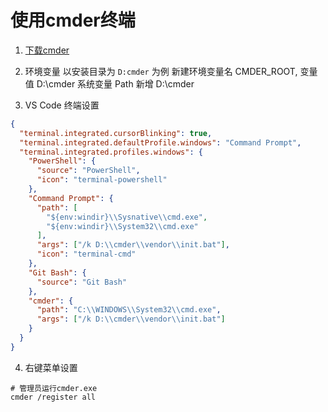 # 使用cmder终端

1. [下载cmder](https://cmder.app)

2. 环境变量
   以安装目录为 `D:cmder` 为例
   新建环境变量名 CMDER_ROOT, 变量值 D:\cmder
   系统变量 Path 新增 D:\cmder

3. VS Code 终端设置

```json
{
  "terminal.integrated.cursorBlinking": true,
  "terminal.integrated.defaultProfile.windows": "Command Prompt",
  "terminal.integrated.profiles.windows": {
    "PowerShell": {
      "source": "PowerShell",
      "icon": "terminal-powershell"
    },
    "Command Prompt": {
      "path": [
        "${env:windir}\\Sysnative\\cmd.exe",
        "${env:windir}\\System32\\cmd.exe"
      ],
      "args": ["/k D:\\cmder\\vendor\\init.bat"],
      "icon": "terminal-cmd"
    },
    "Git Bash": {
      "source": "Git Bash"
    },
    "cmder": {
      "path": "C:\\WINDOWS\\System32\\cmd.exe",
      "args": ["/k D:\\cmder\\vendor\\init.bat"]
    }
  }
}
```

4. 右键菜单设置

```shell
# 管理员运行cmder.exe
cmder /register all
```
